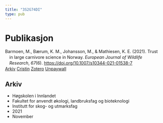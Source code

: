 ```yaml
---
title: "3S2G74DI"
type: pub
---
```

<h1>Publikasjon</h1>
<article id="csl-bib-container-3S2G74DI" class="csl-bib-container">
  <div class="csl-bib-body" style="line-height: 1.35; padding-left: 1em; text-indent:-1em;">
  <div class="csl-entry">Barmoen, M., B&#xE6;rum, K. M., Johansson, M., &amp; Mathiesen, K. E. (2021). Trust in large carnivore science in Norway. <i>European Journal of Wildlife Research</i>, <i>67</i>(6). <a href="https://doi.org/10.1007/s10344-021-01538-7">https://doi.org/10.1007/s10344-021-01538-7</a></div>
</div>
  <div class="csl-bib-buttons">
    <a href="#taxonomy-article-3S2G74DI" class="csl-bib-button">Arkiv</a>
    <a href alt="Cristin URL" class="csl-bib-button">Cristin</a>
    <a href alt="Zotero URL" class="csl-bib-button">Zotero</a>
    <a href="https://link.springer.com/content/pdf/10.1007/s10344-021-01538-7.pdf" class="csl-bib-button">Unpaywall</a>
  </div>
  <div id="csl-bib-meta-container-3S2G74DI"></div>
</article>
<div id="csl-bib-meta-3S2G74DI" class="csl-bib-meta">
  <article id="taxonomy-article-3S2G74DI" class="taxonomy-article">
    <h1>Arkiv</h1>
    <ul>
      <li>Høgskolen i Innlandet</li>
      <li>Fakultet for anvendt økologi, landbruksfag og bioteknologi</li>
      <li>Institutt for skog- og utmarksfag</li>
      <li>2021</li>
      <li>November</li>
    </ul>
  </article>
</div>

